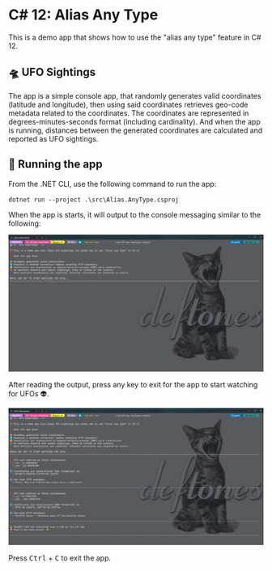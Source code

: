 # C# 12: Alias Any Type

This is a demo app that shows how to use the "alias any type" feature in C# 12.

## 🛸 UFO Sightings

The app is a simple console app, that randomly generates valid coordinates (latitude and longitude), then using said coordinates retrieves geo-code metadata related to the coordinates. The coordinates are represented in degrees-minutes-seconds format (including cardinality). And when the app is running, distances between the generated coordinates are calculated and reported as UFO sightings.

## 🚀 Running the app

From the .NET CLI, use the following command to run the app:

```
dotnet run --project .\src\Alias.AnyType.csproj
```

When the app is starts, it will output to the console messaging similar to the following:

![UFO Sightings: App start](./assets/app-start.png)

After reading the output, press any key to exit for the app to start watching for UFOs 👽.

![UFO Sightings: App running](./assets/app-run.png)

Press <kbd>Ctrl</kbd> + <kbd>C</kbd> to exit the app.
